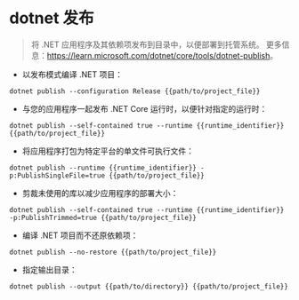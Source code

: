 # dotnet 发布

> 将 .NET 应用程序及其依赖项发布到目录中，以便部署到托管系统。
> 更多信息：<https://learn.microsoft.com/dotnet/core/tools/dotnet-publish>。

- 以发布模式编译 .NET 项目：

`dotnet publish --configuration Release {{path/to/project_file}}`

- 与您的应用程序一起发布 .NET Core 运行时，以便针对指定的运行时：

`dotnet publish --self-contained true --runtime {{runtime_identifier}} {{path/to/project_file}}`

- 将应用程序打包为特定平台的单文件可执行文件：

`dotnet publish --runtime {{runtime_identifier}} -p:PublishSingleFile=true {{path/to/project_file}}`

- 剪裁未使用的库以减少应用程序的部署大小：

`dotnet publish --self-contained true --runtime {{runtime_identifier}} -p:PublishTrimmed=true {{path/to/project_file}}`

- 编译 .NET 项目而不还原依赖项：

`dotnet publish --no-restore {{path/to/project_file}}`

- 指定输出目录：

`dotnet publish --output {{path/to/directory}} {{path/to/project_file}}`